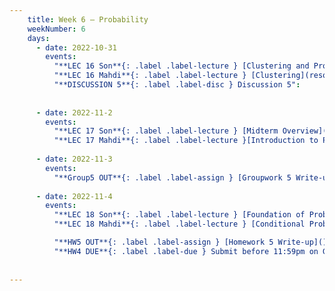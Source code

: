 ```yaml
---
    title: Week 6 – Probability
    weekNumber: 6
    days:
      - date: 2022-10-31
        events:
          "**LEC 16 Son**{: .label .label-lecture } [Clustering and Probability](resources/lecture/lec16_son.pdf)": 
          "**LEC 16 Mahdi**{: .label .label-lecture } [Clustering](resources/lecture/lec16_mahdi.pdf), [Annotated](resources/lecture/lec16_mahdi_annotated.pdf), [Code](https://datahub.ucsd.edu/user/msoleymani/notebooks/public/msoleymani/lec16/lec16.ipynb)": 
          "**DISCUSSION 5**{: .label .label-disc } Discussion 5":
           
          
      - date: 2022-11-2
        events:
          "**LEC 17 Son**{: .label .label-lecture } [Midterm Overview](resources/lecture/lec17_son.pdf)":
          "**LEC 17 Mahdi**{: .label .label-lecture }[Introduction to Probability](resources/lecture/lec17_mahdi.pdf), [Annotated](resources/lecture/lec17_mahdi_annotated.pdf)":
    
      - date: 2022-11-3
        events:
          "**Group5 OUT**{: .label .label-assign } [Groupwork 5 Write-up](resources/groupwork/gw5.pdf)":
      
      - date: 2022-11-4
        events:
          "**LEC 18 Son**{: .label .label-lecture } [Foundation of Probability](resources/lecture/lec18_son.pdf)":
          "**LEC 18 Mahdi**{: .label .label-lecture } [Conditional Probability](resources/lecture/lec18_mahdi.pdf), [Annotated](resources/lecture/lec18_mahdi_annotated.pdf)":

          "**HW5 OUT**{: .label .label-assign } [Homework 5 Write-up]()":
          "**HW4 DUE**{: .label .label-due } Submit before 11:59pm on Gradescope" :
          
            
---
```

